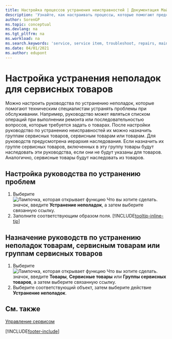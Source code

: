 ```yaml
---
title: Настройка процессов устранения неисправностей | Документация Майкрософт
description: 'Узнайте, как настраивать процессы, которые помогают представителям по сервисному обслуживанию выявлять и устранять неполадки в сервисных товарах.'
author: SorenGP
ms.topic: conceptual
ms.devlang: na
ms.tgt_pltfrm: na
ms.workload: na
ms.search.keywords: 'service, service item, troubleshoot, repairs, maintenance'
ms.date: 04/01/2021
ms.author: edupont
---
```


# <a name="setting-up-troubleshooting-for-service-items" />Настройка устранения неполадок для сервисных товаров
Можно настроить руководства по устранению неполадок, которые помогают техническим специалистам устранять проблемы при обслуживании. Например, руководство может являться списком операций при выполнении ремонта или последовательностью вопросов, которые требуется задать о товарах. После настройки руководство по устранению неисправностей их можно назначить группам сервисных товаров, сервисным товарам или товарам. Для руководств предусмотрена иерархия наследования. Если назначить их группе сервисных товаров, включенных в эту группу товары будут наследовать эти руководства, если они не будут указаны для товаров. Аналогично, сервисные товары будут наследовать из товаров.  

## <a name="to-set-up-troubleshooting-guidelines" />Настройка руководства по устранению проблем
1. Выберите ![Лампочка, которая открывает функцию Что вы хотите сделать.](media/ui-search/search_small.png "Что вы хотите сделать") значок, введите **Устранение неполадок**, а затем выберите связанную ссылку.  
2. Заполните соответствующим образом поля. [!INCLUDE[tooltip-inline-tip](includes/tooltip-inline-tip_md.md)]  

## <a name="to-assign-troubleshooting-guidelines-to-items-service-items-or-service-item-groups" />Назначение руководств по устранению неполадок товарам, сервисным товарам или группам сервисных товаров
1. Выберите ![Лампочка, которая открывает функцию Что вы хотите сделать.](media/ui-search/search_small.png "Что вы хотите сделать") значок, введите **Товары**, **Сервисные товары** или **Группы сервисных товаров**, а затем выберите связанную ссылку.  
2. Выберите соответствующий объект, затем выберите действие **Устранение неполадок**.  

## <a name="see-also" />См. также
[Управление сервисом](service-service.md)

[!INCLUDE[footer-include](includes/footer-banner.md)]
